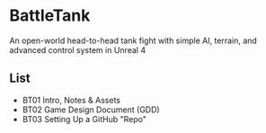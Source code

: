 # BattleTank
An open-world head-to-head tank fight with simple AI, terrain, and advanced control system in Unreal 4

## List
* BT01 Intro, Notes & Assets
* BT02 Game Design Document (GDD)
* BT03 Setting Up a GitHub "Repo"
